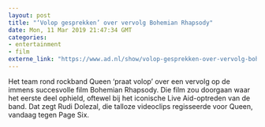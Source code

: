 ```yaml
---
layout: post
title: "‘Volop gesprekken’ over vervolg Bohemian Rhapsody"
date: Mon, 11 Mar 2019 21:47:34 GMT
categories: 
- entertainment 
- film 
externe_link: "https://www.ad.nl/show/volop-gesprekken-over-vervolg-bohemian-rhapsody~a2409431/"
---
```


Het team rond rockband Queen ‘praat volop’ over een vervolg op de immens succesvolle film Bohemian Rhapsody. Die film zou doorgaan waar het eerste deel ophield, oftewel bij het iconische Live Aid-optreden van de band. Dat zegt Rudi Dolezal, die talloze videoclips regisseerde voor Queen, vandaag tegen Page Six.
